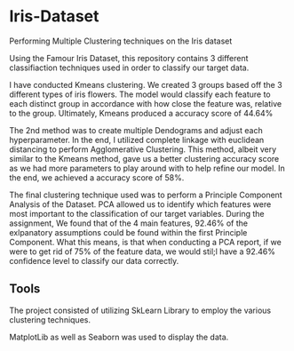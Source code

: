 # Iris-Dataset
Performing Multiple Clustering techniques on the Iris dataset

Using the Famour Iris Dataset, this repository contains 3 different classifiaction techniques used in order to classify our target data.

I have conducted Kmeans clustering. We created 3 groups based off the 3 different types of iris flowers. The model would classify each feature to each distinct group in accordance with how close the feature was, relative to the group. Ultimately, Kmeans produced a accuracy score of 44.64%

The 2nd method was to create multiple Dendograms and adjust each hyperparameter. In the end, I utilized complete linkage with euclidean distancing to perform Agglomerative Clustering. This method, albeit very similar to the Kmeans method, gave us a better clustering accuracy score as we had more parameters to play around with to help refine our model. In the end, we achieved a accuracy score of 58%.

The final clustering technique used was to perform a Principle Component Analysis of the Dataset. PCA allowed us to identify which features were most important to the classification of our target variables. During the assignment, We found that of the 4 main features, 92.46% of the exlpanatory assumptions could be found within the first Principle Component. What this means, is that when conducting a PCA report, if we were to get rid of 75% of the feature data, we would stil;l have a 92.46% confidence level to classify our data correctly.

## Tools
The project consisted of utilizing SkLearn Library to employ the various clustering techniques.

MatplotLib as well as Seaborn was used to display the data.
